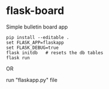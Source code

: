 # flask-board
Simple bulletin board app

<p>
<code>pip install --editable .</code><br>
<code>set FLASK_APP=flaskapp</code><br>
<code>set FLASK_DEBUG=true</code><br>
<code>flask initdb   # resets the db tables</code><br>
<code>flask run</code><br>
</p>
OR
<p>
run "flaskapp.py" file
</p>

